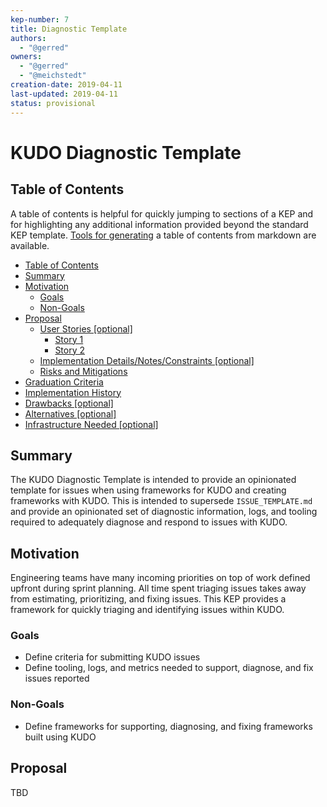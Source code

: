 ```yaml
---
kep-number: 7
title: Diagnostic Template
authors:
  - "@gerred"
owners:
  - "@gerred"
  - "@meichstedt"
creation-date: 2019-04-11
last-updated: 2019-04-11
status: provisional
---
```


# KUDO Diagnostic Template

## Table of Contents

A table of contents is helpful for quickly jumping to sections of a KEP and for highlighting any additional information provided beyond the standard KEP template.
[Tools for generating][] a table of contents from markdown are available.

* [Table of Contents](#table-of-contents)
* [Summary](#summary)
* [Motivation](#motivation)
    * [Goals](#goals)
    * [Non-Goals](#non-goals)
* [Proposal](#proposal)
    * [User Stories [optional]](#user-stories-optional)
      * [Story 1](#story-1)
      * [Story 2](#story-2)
    * [Implementation Details/Notes/Constraints [optional]](#implementation-detailsnotesconstraints-optional)
    * [Risks and Mitigations](#risks-and-mitigations)
* [Graduation Criteria](#graduation-criteria)
* [Implementation History](#implementation-history)
* [Drawbacks [optional]](#drawbacks-optional)
* [Alternatives [optional]](#alternatives-optional)
* [Infrastructure Needed [optional]](#infrastructure-needed-optional)

[Tools for generating]: https://github.com/ekalinin/github-markdown-toc

## Summary

The KUDO Diagnostic Template is intended to provide an opinionated template for issues when using frameworks for KUDO and creating frameworks with KUDO. This is intended to supersede `ISSUE_TEMPLATE.md` and provide an opinionated set of diagnostic information, logs, and tooling required to adequately diagnose and respond to issues with KUDO.

## Motivation

Engineering teams have many incoming priorities on top of work defined upfront during sprint planning. All time spent triaging issues takes away from estimating, prioritizing, and fixing issues. This KEP provides a framework for quickly triaging and identifying issues within KUDO.

### Goals

* Define criteria for submitting KUDO issues
* Define tooling, logs, and metrics needed to support, diagnose, and fix issues reported

### Non-Goals

* Define frameworks for supporting, diagnosing, and fixing frameworks built using KUDO

## Proposal

TBD